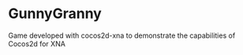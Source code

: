 GunnyGranny
===========

Game developed with cocos2d-xna to demonstrate the capabilities of Cocos2d for XNA